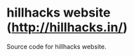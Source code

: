 hillhacks website (http://hillhacks.in/)
========================================

Source code for hillhacks website.
